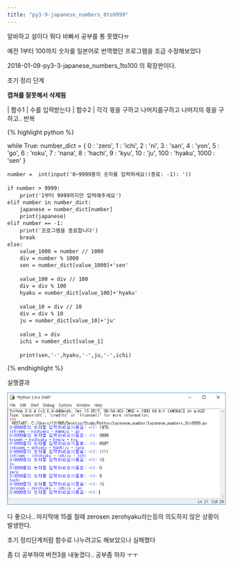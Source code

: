 ```yaml
---
title: "py3-9-japanese_numbers_0to9999"
---
```

알바하고 설이다 뭐다 바빠서 공부를 통 못했다ㅠ 

예전 1부터 100까지 숫자를 일본어로 번역했던 프로그램을 조금 수정해보았다

2018-01-09-py3-3-japanese_numbers_1to100 의 확장판이다. 

초기 정리 단계

**캡쳐를 잘못해서 삭제됨**

| 함수1
| 수를 입력받는다
| 함수2
| 각각 몫을 구하고 나머지를구하고 나머지의 몫을 구하고.. 반복


{% highlight python %}

while True:
    number_dict = {
        0 : 'zero',
        1 : 'ichi',
        2 : 'ni',
        3 : 'san',
        4 : 'yon',
        5 : 'go',
        6 : 'roku',
        7 : 'nana',
        8 : 'hachi',
        9 : 'kyu',
        10 : 'ju',
        100 : 'hyaku',
        1000 : 'sen'
        }

    number =  int(input('0~9999중의 숫자를 입력하세요!(종료: -1): '))

    if number > 9999:
        print('1부터 9999까지만 입력해주세요')
    elif number in number_dict:
        japanese = number_dict[number]
        print(japanese)
    elif number == -1:
        print('프로그램을 종료합니다')
        break
    else:
        value_1000 = number // 1000
        div = number % 1000
        sen = number_dict[value_1000]+'sen'
        
        value_100 = div // 100
        div = div % 100
        hyaku = number_dict[value_100]+'hyaku'
        
        value_10 = div // 10
        div = div % 10
        ju = number_dict[value_10]+'ju'

        value_1 = div
        ichi = number_dict[value_1]

        print(sen,'-',hyaku,'-',ju,'-',ichi)

{% endhighlight %}

실행결과

![py3-9-japanese_numbers_0to9999](images/japanese_number/jap_ex.PNG)

다 좋으나.. 마지막에 15를 칠때 
zerosen zerohyaku라는등의 의도하지 않은 상황이 발생한다.

초기 정리단계처럼 함수로 나누려고도 해보았으나 실패했다

좀 더 공부하여 버전3을 내놓겠다..
공부좀 하자 ㅜㅜ

<div class="fb-comments" data-href="https://gomddungg.github.io/" data-width="640" data-numposts="5"></div>